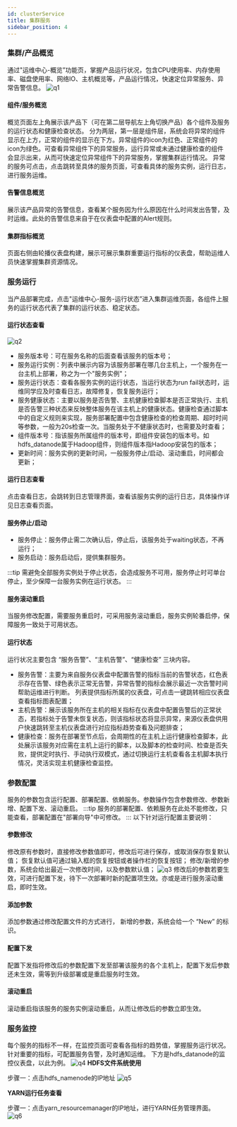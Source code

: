 ```yaml
---
id: clusterService
title: 集群服务
sidebar_position: 4
---
```


### 集群/产品概览
通过"运维中心-概览”功能页，掌握产品运行状况，包含CPU使用率、内存使用率、磁盘使用率、网络IO、主机概览等，产品运行情况，快速定位异常服务、异常告警信息。
![q1](/img/service/clusterOverview.png)
#### 组件/服务概览
概览页面左上角展示该产品下（可在第二层导航左上角切换产品）各个组件及服务的运行状态和健康检查状态。
分为两层，第一层是组件层，系统会将异常的组件显示在上方，正常的组件的显示在下方。异常组件的icon为红色、正常组件的icon为绿色。可查看异常组件下的异常服务，运行异常或未通过健康检查的组件会显示出来，从而可快速定位异常组件下的异常服务，掌握集群运行情况。
异常的服务可点击，点击跳转至具体的服务页面，可查看具体的服务实例，运行日志，进行服务运维。

#### 告警信息概览
展示该产品异常的告警信息，查看某个服务因为什么原因在什么时间发出告警，及时运维。此处的告警信息来自于在仪表盘中配置的Alert规则。

#### 集群指标概览
页面右侧由轮播仪表盘构建，展示可展示集群重要运行指标的仪表盘，帮助运维人员快速掌握集群资源情况。

### 服务运行
当产品部署完成，点击"运维中心-服务-运行状态”进入集群运维页面，各组件上服务的运行状态代表了集群的运行状态、稳定状态。
#### 运行状态查看
![q2](/img/service/runningStatus.png)
- 服务版本号：可在服务名称的后面查看该服务的版本号；
- 服务运行实例：列表中展示内容为该服务部署在哪几台主机上，一个服务在一台主机上部署，称之为一个"服务实例"；
- 服务运行状态：查看各服务实例的运行状态，当运行状态为run fail状态时，运维同学应及时查看日志，故障修复，恢复服务运行；
- 服务健康状态：主要以服务是否告警、主机健康检查脚本是否正常执行、主机是否告警三种状态来反映整体服务在该主机上的健康状态。健康检查通过脚本中的自定义规则来实现，服务部署配置中包含健康检查的检查周期、超时时间等参数，一般为20s检查一次。当服务处于不健康状态时，也需要及时查看；
- 组件版本号：指该服务所属组件的版本号，即组件安装包的版本号。如hdfs_datanode属于Hadoop组件，则组件版本指Hadoop安装包的版本；
- 更新时间：服务实例的更新时间，一般服务停止/启动、滚动重启，时间都会更新；
#### 运行日志查看
点击查看日志，会跳转到日志管理界面，查看该服务实例的运行日志，具体操作详见日志查看页面。
#### 服务停止/启动
- 服务停止：服务停止需二次确认后，停止后，该服务处于waiting状态，不再运行；
- 服务启动：服务启动后，提供集群服务。

:::tip
  需避免全部服务实例处于停止状态，会造成服务不可用，服务停止时可单台停止，至少保障一台服务实例在运行状态。
:::
#### 服务滚动重启
当服务修改配置，需要服务重启时，可采用服务滚动重启，服务实例轮番启停，保障服务一致处于可用状态。
#### 运行状态
运行状况主要包含 “服务告警”、“主机告警”、“健康检查” 三块内容。
- 服务告警：主要为来自服务仪表盘中配置告警的指标当前的告警状态，红色表示存在告警、绿色表示正常无告警，异常告警的指标会展示最近一次告警时间帮助运维进行判断。
  列表提供指标所属的仪表盘，可点击一键跳转相应仪表盘查看指标图表配置；
- 主机告警：展示该服务所在主机的相关指标在仪表盘中配置告警后的正常状态，若指标处于告警未恢复状态，则该指标状态将显示异常，来源仪表盘供用户快速跳转至主机仪表盘进行对应指标趋势查看及问题排查；
- 健康检查：服务在部署至节点后，会周期性的在主机上运行健康检查脚本，此处展示该服务对应需在主机上运行的脚本，以及脚本的检查时间、检查是否失败，提供定时执行、手动执行双模式，通过切换运行主机查看各主机脚本执行情况，灵活实现主机健康检查监控。

### 参数配置
服务的参数包含运行配置、部署配置、依赖服务。参数操作包含参数修改、参数新增、配置下发、滚动重启。
:::tip
服务的部署配置、依赖服务在此处不能修改，只能查看，部署配置在"部署向导"中可修改。
:::
以下针对运行配置主要说明：
#### 参数修改
修改原有参数时，直接修改参数值即可，修改后可进行保存，或取消保存恢复默认值；
恢复默认值可通过输入框的恢复按钮或者操作栏的恢复按钮；
修改/新增的参数，系统会给出最近一次修改时间，以及参数默认值；
![q3](/img/service/modifyConfig.png)
修改后的参数若要生效，可进行配置下发，待下一次部署时新的配置项生效。亦或是进行服务滚动重启，即时生效。
#### 添加参数
添加参数通过修改配置文件的方式进行，
新增的参数，系统会给一个 “New” 的标识。
#### 配置下发
配置下发指将修改后的参数配置下发至部署该服务的各个主机上，配置下发后参数还未生效，需等到升级部署或是重启服务时生效。
#### 滚动重启
滚动重启指该服务的服务实例滚动重启，从而让修改后的参数立即生效。

### 服务监控
每个服务的指标不一样，在监控页面可查看各指标的趋势值，掌握服务运行状况。针对重要的指标，可配置服务告警，及时通知运维。
下方是hdfs_datanode的监控仪表盘，以此为例。
![q4](/img/service/datanode.png)
**HDFS文件系统使用**

步骤一：点击hdfs_namenode的IP地址
![q5](/img/service/hdfs_filesystem.png)

**YARN运行任务查看**

步骤一：点击yarn_resourcemanager的IP地址，进行YARN任务管理界面。
![q6](/img/service/yarn_rm.png)